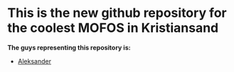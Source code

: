 # This is the new github repository for the coolest MOFOS in Kristiansand

**The guys representing this repository is:**

- [Aleksander](https://github.com/MagicDocJr)



